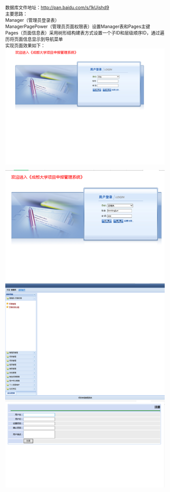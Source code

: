 数据库文件地址：http://pan.baidu.com/s/1kUjshd9 <br/>
主要思路： <br/>
Manager（管理员登录表）<br/>
ManagerPagePower（管理员页面权限表）设置Manager表和Pages主键 <br/>
Pages（页面信息表）采用树形结构建表方式设置一个子ID和层级顺序ID，通过遍历将页面信息显示到导航菜单 <br/>
实现页面效果如下：![alt text](https://github.com/lingtingSir/Cdu_ProjectManager/blob/master/Cdu_ProjectManager1.jpg)  <br/>

![alt text](https://github.com/lingtingSir/Cdu_ProjectManager/blob/master/Cdu_ProjectManager2.jpg)<br/>
![alt text](https://github.com/lingtingSir/Cdu_ProjectManager/blob/master/Cdu_ProjectManager3.jpg)<br/>
![alt text](https://github.com/lingtingSir/Cdu_ProjectManager/blob/master/Cdu_ProjectManager4.jpg)<br/>
